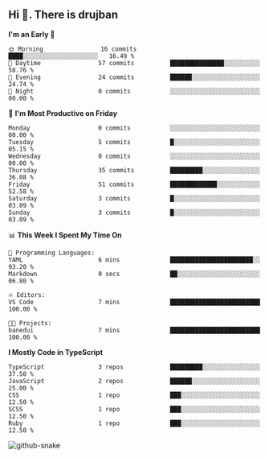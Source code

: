 ## Hi 👋. There is drujban

<!--START_SECTION:waka-->
**I'm an Early 🐤** 

```text
🌞 Morning                16 commits          ████░░░░░░░░░░░░░░░░░░░░░   16.49 % 
🌆 Daytime                57 commits          ███████████████░░░░░░░░░░   58.76 % 
🌃 Evening                24 commits          ██████░░░░░░░░░░░░░░░░░░░   24.74 % 
🌙 Night                  0 commits           ░░░░░░░░░░░░░░░░░░░░░░░░░   00.00 % 
```
📅 **I'm Most Productive on Friday** 

```text
Monday                   0 commits           ░░░░░░░░░░░░░░░░░░░░░░░░░   00.00 % 
Tuesday                  5 commits           █░░░░░░░░░░░░░░░░░░░░░░░░   05.15 % 
Wednesday                0 commits           ░░░░░░░░░░░░░░░░░░░░░░░░░   00.00 % 
Thursday                 35 commits          █████████░░░░░░░░░░░░░░░░   36.08 % 
Friday                   51 commits          █████████████░░░░░░░░░░░░   52.58 % 
Saturday                 3 commits           █░░░░░░░░░░░░░░░░░░░░░░░░   03.09 % 
Sunday                   3 commits           █░░░░░░░░░░░░░░░░░░░░░░░░   03.09 % 
```


📊 **This Week I Spent My Time On** 

```text
💬 Programming Languages: 
YAML                     6 mins              ███████████████████████░░   93.20 % 
Markdown                 0 secs              ██░░░░░░░░░░░░░░░░░░░░░░░   06.80 % 

🔥 Editors: 
VS Code                  7 mins              █████████████████████████   100.00 % 

🐱‍💻 Projects: 
banedui                  7 mins              █████████████████████████   100.00 % 
```

**I Mostly Code in TypeScript** 

```text
TypeScript               3 repos             █████████░░░░░░░░░░░░░░░░   37.50 % 
JavaScript               2 repos             ██████░░░░░░░░░░░░░░░░░░░   25.00 % 
CSS                      1 repo              ███░░░░░░░░░░░░░░░░░░░░░░   12.50 % 
SCSS                     1 repo              ███░░░░░░░░░░░░░░░░░░░░░░   12.50 % 
Ruby                     1 repo              ███░░░░░░░░░░░░░░░░░░░░░░   12.50 % 
```

<!--END_SECTION:waka-->

<picture>
  <source media="(prefers-color-scheme: dark)" srcset="output/github-contribution-grid-snake-dark.svg" />
  <source media="(prefers-color-scheme: light)" srcset="output/github-contribution-grid-snake.svg" />
  <img alt="github-snake" src="github-snake.svg" />
</picture>
